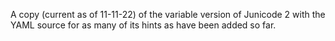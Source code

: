 
A copy (current as of 11-11-22) of the variable version of Junicode 2 with the YAML source for as many of its hints as have been added so far.
